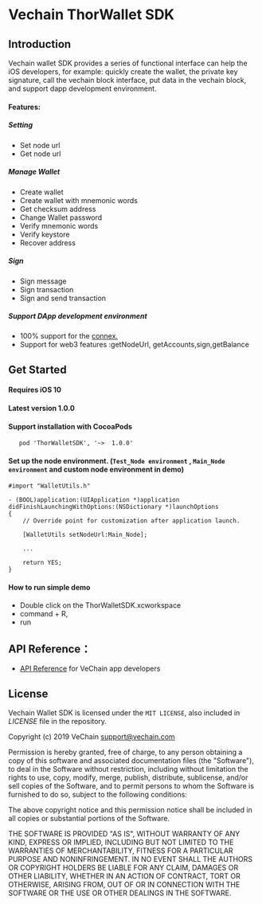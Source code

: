 # Vechain ThorWallet SDK    


## Introduction

Vechain wallet SDK provides a series of functional interface can help the iOS developers, for example: quickly create the wallet, the private key signature, call the vechain block interface, put data in the vechain block, and support dapp development environment.

#### Features:

##### Setting
- Set node url
- Get node url

##### Manage Wallet
- Create wallet
- Create wallet with mnemonic words
- Get checksum address
- Change Wallet password
- Verify mnemonic words
- Verify keystore
- Recover address

##### Sign
- Sign message
- Sign transaction
- Sign and send transaction

##### Support DApp development environment
- 100% support for the [connex.](https://github.com/vechain/connex/blob/master/docs/api.md/)
- Support for web3 features :getNodeUrl, getAccounts,sign,getBalance


## Get Started 

####  Requires iOS 10

#### Latest version 1.0.0


#### Support installation with CocoaPods
 
 ```obj-c
    pod 'ThorWalletSDK', '~>  1.0.0'
 ```





#### Set up the node environment. (```Test_Node environment``` , ```Main_Node environment``` and custom node environment in demo)

```obj-c
#import "WalletUtils.h"
```
```obj-c
- (BOOL)application:(UIApplication *)application didFinishLaunchingWithOptions:(NSDictionary *)launchOptions
{
    // Override point for customization after application launch.
    
    [WalletUtils setNodeUrl:Main_Node];
    
    ...
    
    return YES;
}
````

#### How to run simple demo 

 - Double click on the ThorWalletSDK.xcworkspace 
 - command + R,
 - run

## API Reference：

+ [API Reference](https://vit.digonchain.com/vechain-mobile-apps/android-wallet-sdk/blob/master/API%20Reference.md) for VeChain app developers

## License

Vechain Wallet SDK is licensed under the ```MIT LICENSE```, also included
in *LICENSE* file in the repository.

Copyright (c) 2019 VeChain <support@vechain.com>

 Permission is hereby granted, free of charge, to any person obtaining a copy
 of this software and associated documentation files (the "Software"), to deal
 in the Software without restriction, including without limitation the rights
 to use, copy, modify, merge, publish, distribute, sublicense, and/or sell
 copies of the Software, and to permit persons to whom the Software is
 furnished to do so, subject to the following conditions:
 
 The above copyright notice and this permission notice shall be included in
 all copies or substantial portions of the Software.
 
 THE SOFTWARE IS PROVIDED "AS IS", WITHOUT WARRANTY OF ANY KIND, EXPRESS OR
 IMPLIED, INCLUDING BUT NOT LIMITED TO THE WARRANTIES OF MERCHANTABILITY,
 FITNESS FOR A PARTICULAR PURPOSE AND NONINFRINGEMENT. IN NO EVENT SHALL THE
 AUTHORS OR COPYRIGHT HOLDERS BE LIABLE FOR ANY CLAIM, DAMAGES OR OTHER
 LIABILITY, WHETHER IN AN ACTION OF CONTRACT, TORT OR OTHERWISE, ARISING FROM,
 OUT OF OR IN CONNECTION WITH THE SOFTWARE OR THE USE OR OTHER DEALINGS IN
 THE SOFTWARE.


